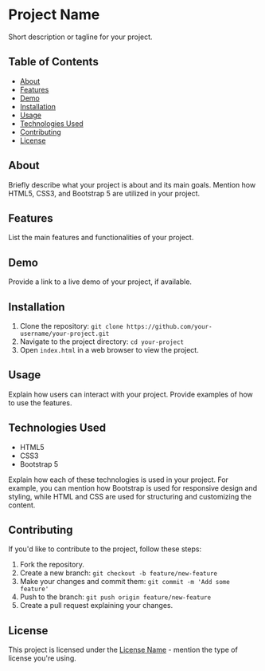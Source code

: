# Project Name

Short description or tagline for your project.

## Table of Contents

- [About](#about)
- [Features](#features)
- [Demo](#demo)
- [Installation](#installation)
- [Usage](#usage)
- [Technologies Used](#technologies-used)
- [Contributing](#contributing)
- [License](#license)

## About

Briefly describe what your project is about and its main goals. Mention how HTML5, CSS3, and Bootstrap 5 are utilized in your project.

## Features

List the main features and functionalities of your project.

## Demo

Provide a link to a live demo of your project, if available.

## Installation

1. Clone the repository: `git clone https://github.com/your-username/your-project.git`
2. Navigate to the project directory: `cd your-project`
3. Open `index.html` in a web browser to view the project.

## Usage

Explain how users can interact with your project. Provide examples of how to use the features.

## Technologies Used

- HTML5
- CSS3
- Bootstrap 5

Explain how each of these technologies is used in your project. For example, you can mention how Bootstrap is used for responsive design and styling, while HTML and CSS are used for structuring and customizing the content.

## Contributing

If you'd like to contribute to the project, follow these steps:

1. Fork the repository.
2. Create a new branch: `git checkout -b feature/new-feature`
3. Make your changes and commit them: `git commit -m 'Add some feature'`
4. Push to the branch: `git push origin feature/new-feature`
5. Create a pull request explaining your changes.

## License

This project is licensed under the [License Name](LICENSE) - mention the type of license you're using.

